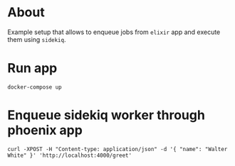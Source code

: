# About

Example setup that allows to enqueue jobs from `elixir` app and execute them using `sidekiq`.

# Run app

```
docker-compose up
```

# Enqueue sidekiq worker through phoenix app

```
curl -XPOST -H "Content-type: application/json" -d '{ "name": "Walter White" }' 'http://localhost:4000/greet'
```
